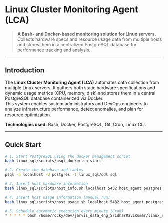 # Linux Cluster Monitoring Agent (LCA)

> **A Bash- and Docker-based monitoring solution for Linux servers.**  
> Collects hardware specs and resource usage data from multiple hosts and stores them in a centralized PostgreSQL database for performance tracking and analysis.

---

## Introduction
The **Linux Cluster Monitoring Agent (LCA)** automates data collection from multiple Linux servers. It gathers both static hardware specifications and dynamic usage metrics (CPU, memory, disk) and stores them in a central PostgreSQL database containerized via Docker.  
This system enables system administrators and DevOps engineers to analyze infrastructure performance, detect anomalies, and plan for resource optimization.

**Technologies used:** Bash, Docker, PostgreSQL, Git, Cron, Linux CLI.

---

## Quick Start

```bash
# 1. Start PostgreSQL using the docker management script
bash linux_sql/scripts/psql_docker.sh start

# 2. Create the database and tables
psql -h localhost -U postgres -f linux_sql/ddl.sql

# 3. Insert host hardware information
bash linux_sql/scripts/host_info.sh localhost 5432 host_agent postgres password

# 4. Insert host usage information (manual run)
bash linux_sql/scripts/host_usage.sh localhost 5432 host_agent postgres password

# 5. Schedule automatic execution every minute (Cron)
* * * * * bash /home/rocky/dev/jarvis_data_eng_SridharRaviKumar/linux_sql/scripts/host_usage.sh localhost 5432 host_agent postgres password >> /tmp/host_usage.log 2>&1

